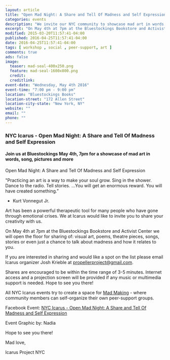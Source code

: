 ```yaml
---
layout: article
title: "Open Mad Night: A Share and Tell Of Madness and Self Expression"
categories: events
description: "We invite our NYC community to showcase mad art in words, song, pictures and more"
excerpt: "On May 4th at 7pm at the Bluestockings Bookstore and Activist Center we will open the floor for sharing of: visual art, poems, theatre pieces, songs, stories or even just a chance to talk about madness and how it relates to you."
modified: 2015-03-20T11:57:41-04:00
published: 2016-04-25T11:57:41-04:00
date: 2016-04-25T11:57:41-04:00
tags: [ workshop , social , peer-support, art ]
comments: true
ads: false
image:
  teaser: mad-seal-400x250.png
  feature: mad-seal-1600x800.png
  credit: 
  creditlink: 
event-date: "Wednesday, May 4th 2016"
event-time: "7:00 pm - 9:00 pm"
location: "Bluestockings Books"
location-street: "172 Allen Street"
location-city-state: "New York, NY"
website: ""
email: ""
phone: ""
---
```

### NYC Icarus - Open Mad Night: A Share and Tell Of Madness and Self Expression

#### Join us at Bluestockings May 4th, 7pm for a showcase of mad art in words, song, pictures and more

Open Mad Night: A Share and Tell Of Madness and Self Expression

"Practicing an art  is a way to make your soul grow. Sing in the shower. Dance to the radio. Tell stories. ...You will get an enormous reward. You will have created something.”
- Kurt Vonnegut Jr.  

Art has been a powerful therapeutic tool  for many people who have gone through emotional crises. We at Icarus would like to invite you to share your creativity with us. 

On May 4th at 7pm  at the Bluestockings Bookstore and Activist Center we will open the floor for sharing of: visual art, poems, theatre pieces, songs, stories or even just a chance to talk about madness and how it relates to you. 

If you are interested in sharing and would like a spot on the list  please email Icarus organizer Josh Krieble at propellerproject@gmail.com.

Shares are encouraged to be within the time range of 3-5 minutes. Internet access and a projection screen will be provided if any music or multimedia support is needed. 
Hope to see you there!

All NYC Icarus events try to create a space for [Mad Making](http://nycicarus.org/events/madmaking/) - where community members can self-organize their own peer-support groups.

Facebook Event: [NYC Icarus - Open Mad Night: A Share and Tell Of Madness and Self Expression](https://www.facebook.com/events/1028591110511443/) 

Event Graphic by: Nadia

Hope to see you there!

Mad love,

Icarus Project NYC
